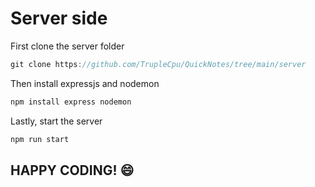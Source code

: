 # Server side

First clone the server folder

```js
git clone https://github.com/TrupleCpu/QuickNotes/tree/main/server
```
Then install expressjs and nodemon

```js
npm install express nodemon
```

Lastly, start the server

```js
npm run start
```

## HAPPY CODING! 😄
